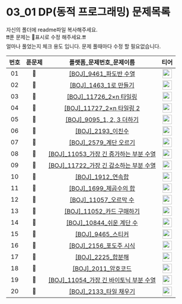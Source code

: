 # 03_01 DP(동적 프로그래밍) 문제목록

자신의 폴더에 readme파일 복사해주세요.<br>
❗️❗️푼 문제는 🔳표시로 수정 해주세요.❗️❗️<br>
얼마나 풀었는지 체크 용도 입니다. 문제 풀때마다 수정 할 필요없습니다.<br>

|번호|푼문제|플랫폼_문제번호_문제이름|티어|
| :-----: | :-----: | :-----: | :-----: |
|01|🔳|<a href="https://www.acmicpc.net/problem/9461" target="_blank">[BOJ]_9461_파도반 수열</a>| <a href="https://www.acmicpc.net/problem/9461" target="_blank"><img height="25px" width="25px" src="https://static.solved.ac/tier_small/8.svg"/></a> | |
|02|🔳|<a href="https://www.acmicpc.net/problem/1463" target="_blank">[BOJ]_1463_1로 만들기</a>| <a href="https://www.acmicpc.net/problem/1463" target="_blank"><img height="25px" width="25px" src="https://static.solved.ac/tier_small/8.svg"/></a> |
|03|🔲|<a href="https://www.acmicpc.net/problem/11726" target="_blank">[BOJ]_11726_2×n 타일링</a>| <a href="https://www.acmicpc.net/problem/11726" target="_blank"><img height="25px" width="25px" src="https://static.solved.ac/tier_small/8.svg"/></a> |
|04|🔲|<a href="https://www.acmicpc.net/problem/11727" target="_blank">[BOJ]_11727_2×n 타일링 2</a>| <a href="https://www.acmicpc.net/problem/11727" target="_blank"><img height="25px" width="25px" src="https://static.solved.ac/tier_small/8.svg"/></a> |
|05|🔲|<a href="https://www.acmicpc.net/problem/9095" target="_blank">[BOJ]_9095_1, 2, 3 더하기</a>| <a href="https://www.acmicpc.net/problem/9095" target="_blank"><img height="25px" width="25px" src="https://static.solved.ac/tier_small/8.svg"/></a> |
|06|🔲|<a href="https://www.acmicpc.net/problem/2193" target="_blank">[BOJ]_2193_이친수</a>| <a href="https://www.acmicpc.net/problem/2193" target="_blank"><img height="25px" width="25px" src="https://static.solved.ac/tier_small/8.svg"/></a> |
|07|🔲|<a href="https://www.acmicpc.net/problem/2579" target="_blank">[BOJ]_2579_계단 오르기</a>| <a href="https://www.acmicpc.net/problem/2579" target="_blank"><img height="25px" width="25px" src="https://static.solved.ac/tier_small/8.svg"/></a> |
|08|🔲|<a href="https://www.acmicpc.net/problem/11053" target="_blank">[BOJ]_11053_가장 긴 증가하는 부분 수열</a>| <a href="https://www.acmicpc.net/problem/11053" target="_blank"><img height="25px" width="25px" src="https://static.solved.ac/tier_small/9.svg"/></a> |
|09|🔲|<a href="https://www.acmicpc.net/problem/11722" target="_blank">[BOJ]_11722_가장 긴 감소하는 부분 수열</a>| <a href="https://www.acmicpc.net/problem/11722" target="_blank"><img height="25px" width="25px" src="https://static.solved.ac/tier_small/9.svg"/></a> |
|10|🔲|<a href="https://www.acmicpc.net/problem/1912" target="_blank">[BOJ]_1912_연속합</a>| <a href="https://www.acmicpc.net/problem/1912" target="_blank"><img height="25px" width="25px" src="https://static.solved.ac/tier_small/9.svg"/></a> |
|11|🔲|<a href="https://www.acmicpc.net/problem/1699" target="_blank">[BOJ]_1699_제곱수의 합</a>| <a href="https://www.acmicpc.net/problem/1699" target="_blank"><img height="25px" width="25px" src="https://static.solved.ac/tier_small/9.svg"/></a> |
|12|🔲|<a href="https://www.acmicpc.net/problem/11057" target="_blank">[BOJ]_11057_오르막 수</a>| <a href="https://www.acmicpc.net/problem/11057" target="_blank"><img height="25px" width="25px" src="https://static.solved.ac/tier_small/10.svg"/></a> |
|13|🔲|<a href="https://www.acmicpc.net/problem/11052" target="_blank">[BOJ]_11052_카드 구매하기</a>| <a href="https://www.acmicpc.net/problem/11052" target="_blank"><img height="25px" width="25px" src="https://static.solved.ac/tier_small/10.svg"/></a> |
|14|🔲|<a href="https://www.acmicpc.net/problem/10844" target="_blank">[BOJ]_10844_쉬운 계단 수</a>| <a href="https://www.acmicpc.net/problem/10844" target="_blank"><img height="25px" width="25px" src="https://static.solved.ac/tier_small/10.svg"/></a> |
|15|🔲|<a href="https://www.acmicpc.net/problem/9465" target="_blank">[BOJ]_9465_스티커</a>| <a href="https://www.acmicpc.net/problem/9465" target="_blank"><img height="25px" width="25px" src="https://static.solved.ac/tier_small/10.svg"/></a> |
|16|🔲|<a href="https://www.acmicpc.net/problem/2156" target="_blank">[BOJ]_2156_포도주 시식</a>| <a href="https://www.acmicpc.net/problem/2156" target="_blank"><img height="25px" width="25px" src="https://static.solved.ac/tier_small/10.svg"/></a> |
|17|🔲|<a href="https://www.acmicpc.net/problem/2225" target="_blank">[BOJ]_2225_합분해</a>| <a href="https://www.acmicpc.net/problem/2225" target="_blank"><img height="25px" width="25px" src="https://static.solved.ac/tier_small/11.svg"/></a> |
|18|🔲|<a href="https://www.acmicpc.net/problem/2011" target="_blank">[BOJ]_2011_암호코드</a>| <a href="https://www.acmicpc.net/problem/2011" target="_blank"><img height="25px" width="25px" src="https://static.solved.ac/tier_small/11.svg"/></a> |
|19|🔲|<a href="https://www.acmicpc.net/problem/11054" target="_blank">[BOJ]_11054_가장 긴 바이토닉 부분 수열</a>| <a href="https://www.acmicpc.net/problem/11054" target="_blank"><img height="25px" width="25px" src="https://static.solved.ac/tier_small/12.svg"/></a> |
|20|🔲|<a href="https://www.acmicpc.net/problem/2133" target="_blank">[BOJ]_2133_타일 채우기</a>| <a href="https://www.acmicpc.net/problem/2133" target="_blank"><img height="25px" width="25px" src="https://static.solved.ac/tier_small/12.svg"/></a> |

